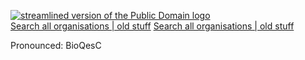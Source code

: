[![streamlined version of the Public Domain logo](https://openclipart.org/image/400px/211358)](https://openclipart.org/detail/211358/public-domain-logo)  
[Search all organisations | old stuff](https://github.com/search?q=filename%3A*_line_interface.d+language%3Ad+user%3Aboqsc+org%3Aclanguage-org++org%3Adashtopaneldev++org%3AFeldoworh++org%3AGarbageProjects++org%3Ainternationl++org%3Anon-copyrighted++org%3Aprocessor-programming-language++org%3APublicdomain-org++org%3APurposeTechnology++org%3Avaido-world++org%3AWebCitation++org%3Awoodedworld)
[Search all organisations | old stuff](https://github.com/search?q=user%3Aboqsc+OR+org%3Aclanguage-org+OR+org%3Adashtopaneldev+OR+org%3AFeldoworh+OR+org%3AGarbageProjects+OR+org%3Ainternationl+OR+org%3Anon-copyrighted+OR+org%3Aprocessor-programming-language+OR+org%3APublicdomain-org+OR+org%3APurposeTechnology+OR+org%3Avaido-world+OR+org%3AWebCitation+OR+org%3Awoodedworld+language%3AD&type=code)

Pronounced: BioQesC
